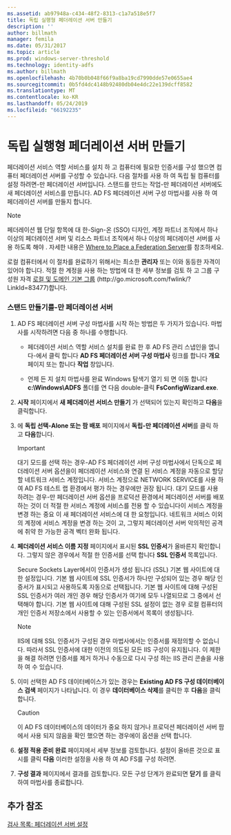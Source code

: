```yaml
---
ms.assetid: ab97948a-c434-48f2-8313-c1a7a518e5f7
title: 독립 실행형 페더레이션 서버 만들기
description: ''
author: billmath
manager: femila
ms.date: 05/31/2017
ms.topic: article
ms.prod: windows-server-threshold
ms.technology: identity-adfs
ms.author: billmath
ms.openlocfilehash: 4b70b0b048f66f9a8ba19cd7990dde57e0655ae4
ms.sourcegitcommit: 0b5fd4dc4148b92480db04e4dc22e139dcff8582
ms.translationtype: MT
ms.contentlocale: ko-KR
ms.lasthandoff: 05/24/2019
ms.locfileid: "66192235"
---
```

# <a name="create-a-stand-alone-federation-server"></a>독립 실행형 페더레이션 서버 만들기

페더레이션 서비스 역할 서비스를 설치 하 고 컴퓨터에 필요한 인증서를 구성 했으면 컴퓨터 페더레이션 서버를 구성할 수 있습니다. 다음 절차를 사용 하 여 독립 될 컴퓨터를 설정 하려면\-만 페더레이션 서버입니다. 스탠드를 만드는 작업\-만 페더레이션 서버에도 새 페더레이션 서비스를 만듭니다. AD FS 페더레이션 서버 구성 마법사를 사용 하 여 페더레이션 서버를 만들지 합니다.  
  
> [!NOTE]  
> 페더레이션 웹 단일 항목에 대 한\-Sign\-온 \(SSO\) 디자인, 계정 파트너 조직에서 하나 이상의 페더레이션 서버 및 리소스 파트너 조직에서 하나 이상의 페더레이션 서버를 사용 하도록 해야 . 자세한 내용은 [Where to Place a Federation Server](https://technet.microsoft.com/library/dd807127.aspx)를 참조하세요.  
  
로컬 컴퓨터에서 이 절차를 완료하기 위해서는 최소한 **관리자** 또는 이와 동등한 자격이 있어야 합니다.  적절 한 계정을 사용 하는 방법에 대 한 세부 정보를 검토 하 고 그룹 구성원 자격 [로컬 및 도메인 기본 그룹](https://go.microsoft.com/fwlink/?LinkId=83477) \(http:\/\/go.microsoft.com\/fwlink\/? LinkId\=83477\)합니다.   
  
### <a name="to-create-a-stand-alone-federation-server"></a>스탠드 만들기를\-만 페더레이션 서버  
  
1.  AD FS 페더레이션 서버 구성 마법사를 시작 하는 방법은 두 가지가 있습니다. 마법사를 시작하려면 다음 중 하나를 수행합니다.  
  
    -   페더레이션 서비스 역할 서비스 설치를 완료 한 후 AD FS 관리 스냅인을 엽니다\-에서 클릭 합니다 **AD FS 페더레이션 서버 구성 마법사** 링크를 합니다 **개요** 페이지 또는 합니다 **작업** 창입니다.  
  
    -   언제 든 지 설치 마법사를 완료 Windows 탐색기 열기 되 면 이동 합니다 **c:\\Windows\\ADFS** 폴더를 연 다음 double\-클릭 **FsConfigWizard.exe**.  
  
2.  **시작** 페이지에서 **새 페더레이션 서비스 만들기** 가 선택되어 있는지 확인하고 **다음**을 클릭합니다.  
  
3.  에 **독립 선택\-Alone 또는 팜 배포** 페이지에서 **독립\-만 페더레이션 서버**를 클릭 하 고 **다음**합니다.  
  
    > [!IMPORTANT]  
    > 대기 모드를 선택 하는 경우\-AD FS 페더레이션 서버 구성 마법사에서 단독으로 페더레이션 서버 옵션을이 페더레이션 서비스와 연결 된 서비스 계정을 자동으로 할당할 네트워크 서비스 계정입니다. 서비스 계정으로 NETWORK SERVICE를 사용 하 여 AD FS 테스트 랩 환경에서 평가 하는 경우에만 권장 됩니다. 대기 모드를 사용 하려는 경우\-만 페더레이션 서버 옵션을 프로덕션 환경에서 페더레이션 서버를 배포 하는 것이 더 적절 한 서비스 계정에 서비스를 전용 할 수 있습니다이 서비스 계정을 변경 하는 중요 이 새 페더레이션 서비스에 대 한 요청입니다. 네트워크 서비스 이외의 계정에 서비스 계정을 변경 하는 것이 고, 그렇지 페더레이션 서버 악의적인 공격에 취약 한 가능한 공격 벡터 완화 됩니다.  
  
4.  **페더레이션 서비스 이름 지정** 페이지에서 표시된 **SSL 인증서**가 올바른지 확인합니다. 그렇지 않은 경우에서 적절 한 인증서를 선택 합니다 **SSL 인증서** 목록입니다.  
  
    Secure Sockets Layer에서이 인증서가 생성 됩니다 \(SSL\) 기본 웹 사이트에 대 한 설정입니다. 기본 웹 사이트에 SSL 인증서가 하나만 구성되어 있는 경우 해당 인증서가 표시되고 사용하도록 자동으로 선택됩니다. 기본 웹 사이트에 대해 구성된 SSL 인증서가 여러 개인 경우 해당 인증서가 여기에 모두 나열되므로 그 중에서 선택해야 합니다. 기본 웹 사이트에 대해 구성된 SSL 설정이 없는 경우 로컬 컴퓨터의 개인 인증서 저장소에서 사용할 수 있는 인증서에서 목록이 생성됩니다.  
  
    > [!NOTE]  
    > IIS에 대해 SSL 인증서가 구성된 경우 마법사에서는 인증서를 재정의할 수 없습니다. 따라서 SSL 인증서에 대한 이전의 의도된 모든 IIS 구성이 유지됩니다. 이 제한을 해결 하려면 인증서를 제거 하거나 수동으로 다시 구성 하는 IIS 관리 콘솔을 사용 하 여 수 있습니다.  
  
5.  이미 선택한 AD FS 데이터베이스가 있는 경우는 **Existing AD FS 구성 데이터베이스 검색** 페이지가 나타납니다. 이 경우 **데이터베이스 삭제**를 클릭한 후 **다음**을 클릭합니다.  
  
    > [!CAUTION]  
    > 이 AD FS 데이터베이스의 데이터가 중요 하지 않거나 프로덕션 페더레이션 서버 팜에서 사용 되지 않음을 확인 했으면 하는 경우에이 옵션을 선택 합니다.  
  
6.  **설정 적용 준비 완료** 페이지에서 세부 정보를 검토합니다. 설정이 올바른 것으로 표시를 클릭 **다음** 이러한 설정을 사용 하 여 AD FS를 구성 하려면.  
  
7.  **구성 결과** 페이지에서 결과를 검토합니다. 모든 구성 단계가 완료되면 **닫기**  를 클릭하여 마법사를 종료합니다.  
  
## <a name="additional-references"></a>추가 참조  
[검사 목록: 페더레이션 서버 설정](Checklist--Setting-Up-a-Federation-Server.md)  
  

